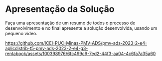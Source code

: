 # Apresentação da Solução

Faça uma apresentação de um resumo de todos o processo de desenvolvimento e no final apresente a solução desenvolvida, usando um pequeno vídeo.






https://github.com/ICEI-PUC-Minas-PMV-ADS/pmv-ads-2023-2-e4-aplicdistrib-t5-pmv-ads-2023-2-e4-g3-rentabook/assets/100398976/6fc499c9-7ed2-44f3-aa04-4c6fa7a35a60

